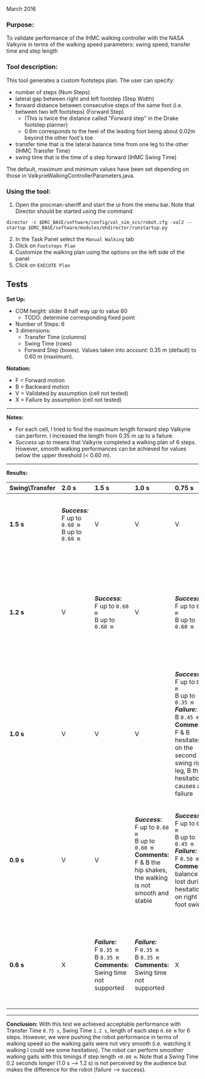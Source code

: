 March 2016

### Purpose:

To validate performance of the IHMC walking controller with the NASA Valkyrie in terms of the walking speed parameters: swing speed, transfer time and step length

### Tool description:

This tool generates a custom footsteps plan. The user can specify:
* number of steps (Num Steps)
* lateral gap between right and left footstep (Step Width)
* forward distance between consecutive steps of the same foot (i.e. between two left footsteps) (Forward Step)
  * (This is twice the distance called "Forward step" in the Drake footstep planner)
  * 0.6m corresponds to the heel of the leading foot being about 0.02m beyond the other foot's toe
* transfer time that is the lateral balance time from one leg to the other (IHMC Transfer Time)
* swing time that is the time of a step forward (IHMC Swing Time)

The default, maximum and minimum values have been set depending on those in ValkyrieWalkingControllerParameters.java.

### Using the tool:
1. Open the procman-sheriff and start the ui from the menu bar. Note that Director should be started using the command 
```
director -c $DRC_BASE/software/config/val_sim_scs/robot.cfg -val2 --startup $DRC_BASE/software/modules/ohdirector/runstartup.py
```
2. In the Task Panel select the `Manual Walking` tab
3. Click on `Footsteps Plan`
4. Customize the walking plan using the options on the left side of the panel
5. Click on `EXECUTE Plan`

## Tests

**Set Up:**
 * COM height: slider 8 half way up to value 60
    * TODO: determine corresponding fixed point
 * Number of Steps: 6
 * 3 dimensions:
    * Transfer Time (columns)
    * Swing Time (rows)
    * Forward Step (boxes). Values taken into account: 0.35 m (default) to 0.60 m (maximum). 

**Notation:** 
 * F = Forward motion
 * B = Backward motion
 * V = Validated by assumption (cell not tested)
 * X = Failure by assumption (cell not tested)

***

**Notes:**
 * For each cell, I tried to find the maximum length forward step Valkyrie can perform. I increased the length from 0.35 m up to a failure.
 * _Success up to_ means that Valkyrie completed a walking plan of 6 steps. However, smooth walking performances can be achieved for values below the upper threshold (< 0.60 m).   

***

**Results:**

| Swing\Transfer |2.0 s          |1.5 s          |1.0 s          |0.75 s         |0.5 s          |0.25 s         |
|----------------|:--------------|:--------------|:--------------|:--------------|:--------------|:--------------|
|**1.5 s**       | _**Success:**_<br>F up to `0.60 m`<br>B up to `0.60 m`<br> | V | V | V | _**Comments:**_<br>Cell not tested but transfer value validated up to `0.45 m` | _**Failure:**_<br>F `0.35 m`<br>B `0.35 m`<br>**Comments:** Transfer time not supported |
|**1.2 s**       | V | _**Success:**_<br>F up to `0.60 m`<br>B up to `0.60 m` | V | _**Success:**_<br>F up to `0.60 m`<br>B up to `0.60 m`<br> | _**Success:**_<br>F up to `0.60 m`<br>B up to `0.45 m`<br>_**Failure:**_<br>B `0.60 m`<br>**Comments:**<br>B right foot steps on the left one during swing causing failure | X |
|**1.0 s**       | V | V | V | _**Success:**_<br>F up to `0.50 m`<br>B up to `0.35 m`<br>_**Failure:**_<br>B `0.45 m`<br>**Comments:**<br>F & B hesitates on the second swing right leg, B this hesitation causes a failure | _**Success:**_<br>F up to `0.35 m`<br>_**Failure:**_<br>B `0.35 m` | X |
|**0.9 s**       | V | V | _**Success:**_<br>F up to `0.60 m`<br>B up to `0.60 m`<br>**Comments:**<br>F & B the hip shakes, the walking is not smooth and stable | _**Success:**_<br>F up to `0.45 m`<br>B up to `0.45 m`<br>_**Failure:**_<br>F `0.50 m`<br>**Comments:**<br>balance lost during hesitation on right foot swing | _**Success:**_<br>F up to `0.35 m`<br>_**Failure:**_<br>B `0.35 m`<br>**Comments:**<br>F hesitates on the second swing right leg, B loses equilibrium laterally during transfer and falls | X |
|**0.6 s**       | X | _**Failure:**_<br>F `0.35 m`<br>B `0.35 m`<br>**Comments:** Swing time not supported | _**Failure:**_<br>F `0.35 m`<br>B `0.35 m`<br>**Comments:** Swing time not supported | X | _**Failure:**_<br>F `0.35 m`<br>B `0.35 m`<br>**Comments:** Swing time not supported, it did not even move, immediate failure | X |

***

**Conclusion:**
With this test we achieved acceptable performance with Transfer Time `0.75 s`, Swing Time `1.2 s`, length of each step `0.60 m` for 6 steps. However, we were pushing the robot performance in terms of walking speed so the walking gaits were not very smooth (i.e. watching it walking I could see some hesitation). The robot can perform smoother walking gaits with this timings if step length `<0.60 m`. Note that a Swing Time 0.2 seconds longer (1.0 s --> 1.2 s) is not perceived by the audience but makes the difference for the robot (failure --> success). 
